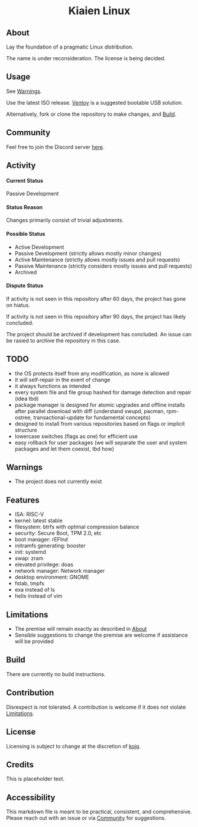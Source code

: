 <div align = "center">
<!--TBD  <img src = "https://raw.githubusercontent.com/kojq/run/main/LOGO.svg" width = 240/>-->

# Kiaien Linux
</div>

## About

Lay the foundation of a pragmatic Linux distribution.

The name is under reconsideration. The license is being decided.

## Usage

See [Warnings](#warnings).

Use the latest ISO release. [Ventoy](https://github.com/ventoy/Ventoy) is a suggested bootable USB solution.

Alternatively, fork or clone the repository to make changes, and [Build](#build).

## Community

Feel free to join the Discord server [here](https://discord.gg/hgGxdbvC).

## Activity

#### Current Status

Passive Development

#### Status Reason

Changes primarily consist of trivial adjustments.

#### Possible Status

- Active Development
- Passive Development (strictly allows mostly minor changes)
- Active Maintenance (strictly allows mostly issues and pull requests)
- Passive Maintenance (strictly considers mostly issues and pull requests)
- Archived

#### Dispute Status

If activity is not seen in this repository after 60 days, the project has gone on hiatus.

If activity is not seen in this repository after 90 days, the project has likely concluded.

The project should be archived if development has concluded. An issue can be rasied to archive the repository in this case.

## TODO

- the OS protects itself from any modification, as none is allowed
- it will self-repair in the event of change
- it always functions as intended
- every system file and file group hashed for damage detection and repair (idea tbd)
- package manager is designed for atomic upgrades and offline installs after parallel download with diff (understand swupd, pacman, rpm-ostree, transactional-update for fundamental concepts)
- designed to install from various repositories based on flags or implicit structure
- lowercase switches (flags as one) for efficient use
- easy rollback for user packages (we will separate the user and system packages and let them coexist, tbd how)

## Warnings

- The project does not currently exist

## Features

- ISA: RISC-V
- kernel: latest stable
- filesystem: btrfs with optimal compression balance
- security: Secure Boot, TPM 2.0, etc
- boot manager: rEFInd
- initramfs generating: booster
- init: systemd
- swap: zram
- elevated privilege: doas
- network manager: Network manager
- desktop environment: GNOME
- fstab, tmpfs
- exa instead of ls
- helix instead of vim

## Limitations

- The premise will remain exactly as described in [About](#about)
- Sensible suggestions to change the premise are welcome if assistance will be provided

## Build

There are currently no build instructions.

## Contribution

Disrespect is not tolerated. A contribution is welcome if it does not violate [Limitations](#limitations).

## License

Licensing is subject to change at the discretion of [kojq](https://github.com/kojq).

## Credits

This is placeholder text.
<!--The *Magnolia grandiflora* SVG is under CC0. It is based on the *[Magnolia flower flor](https://www.openclipart.org/detail/306895/magnolia-flower-flor)* SVG, [uploaded](https://www.openclipart.org/download/306895/1537228771.svg) on September 17, 2018, 11:59 p.m. by artist Betel Leclerc on Openclipart.-->

## Accessibility

This markdown file is meant to be practical, consistent, and comprehensive. Please reach out with an issue or via [Community](#community) for suggestions.

